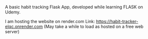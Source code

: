 A basic habit tracking Flask App, developed while learning FLASK on Udemy.

I am hosting the website on render.com
Link: https://habit-tracker-elqc.onrender.com
(May take a while to load as hosted on a free web server)
